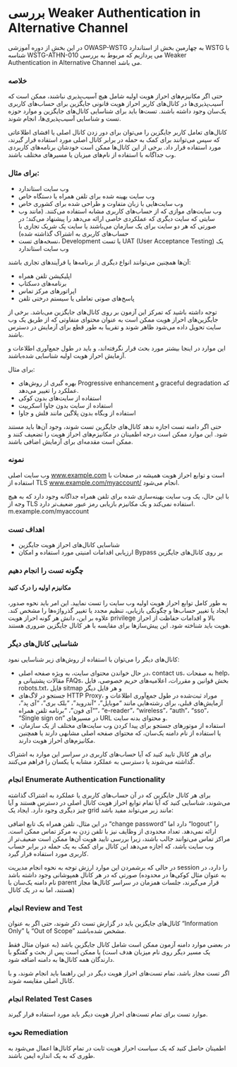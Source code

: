 # بررسی Weaker Authentication in Alternative Channel

در این بخش از دوره آموزشی OWASP-WSTG به چهارمین بخش از استاندارد WSTG با شناسه WSTG-ATHN-010 می پردازیم که مربوط به بررسی Weaker Authentication in Alternative Channel می باشد.

### خلاصه

حتی اگر مکانیزم‌های احراز هویت اولیه شامل هیچ آسیب‌پذیری نباشند، ممکن است که آسیب‌پذیری‌ها در کانال‌های کاربر احراز هویت قانونی جایگزین برای حساب‌های کاربری یک‌سان وجود داشته باشند. تست‌ها باید برای شناسایی کانال‌های جایگزین و موارد حوزه تست و شناسایی آسیب‌پذیری‌ها، انجام شوند.

کانال‌های تعامل کاربر جایگزین را می‌توان برای دور زدن کانال اصلی یا افشای اطلاعاتی که سپس می‌توانند برای کمک به حمله در برابر کانال اصلی مورد استفاده قرار گیرند، مورد استفاده قرار داد. برخی از این کانال‌ها ممکن است خودشان برنامه‌های کاربردی وب جداگانه با استفاده از نام‌های میزبان یا مسیرهای مختلف باشند.

### برای مثال:

* وب سایت استاندارد
* وب سایت بهینه شده برای تلفن همراه یا دستگاه خاص
* وب سایت‌هایی با زبان متفاوت و طراحی شده برای کشوری خاص
* وب سایت‌های موازی که از حساب‌های کاربری مشابه استفاده می‌کنند. (مانند وب سایتی که سایت دیگری که عملکردی خاصی ارائه می‌دهد را پیشنهاد می‌کند؛ در صورتی که هر دو سایت برای یک سازمان می‌باشند یا سایت یک شریک تجاری با حساب‌های کاربری به اشتراک گذاشته شده)
* نسخه‌های تست، Development یا تست UAT (User Acceptance Testing) یک وب سایت استاندارد

آن‌ها همچنین می‌توانند انواع دیگری از برنامه‌ها یا فرآیندهای تجاری باشند:

* اپلیکیشن تلفن همراه
* برنامه‌های دسکتاپ
* اپراتورهای مرکز تماس
* پاسخ‌های صوتی تعاملی یا سیستم درختی تلفن

توجه داشته باشید که تمرکز این آزمون بر روی کانال‌های جایگزین می‌باشد. برخی از جایگزین‌های احراز هویت ممکن است به عنوان محتوای متفاوتی که از طریق یک وب سایت تحویل داده می‌شود ظاهر شوند و تقریبا به طور قطع برای آزمایش در دسترس باشند.

این موارد در اینجا بیشتر مورد بحث قرار نگرفته‌اند، و باید در طول جمع‌آوری اطلاعات و آزمایش احراز هویت اولیه شناسایی شده‌باشند.

برای مثال:

* بهره گیری از روش‌های Progressive enhancement و graceful degradation که عملکرد را تغییر می‌دهد.
* استفاده از سایت‌های بدون کوکی
* استفاده از سایت بدون جاوا اسکریپت
* استفاده از وبگاه بدون پلاگین مانند فلش و جاوا

حتی اگر دامنه تست اجازه ندهد کانال‌های جایگزین تست شوند، وجود آن‌ها باید مستند شود. این موارد ممکن است درجه اطمینان در مکانیزم‌های احراز هویت را تضعیف کنند و ممکن است مقدمه‌ای برای آزمایش اضافی باشند.

### نمونه

وب سایت اصلی www.example.com است و توابع احراز هویت همیشه در صفحات با استفاده از TLS www.example.com/myaccount/ انجام می‌شود.

با این حال، یک وب سایت بهینه‌سازی شده برای تلفن همراه جداگانه وجود دارد که به هیچ وجه از TLS استفاده نمی‌کند و یک مکانیزم بازیابی رمز عبور ضعیف‌تر دارد. m.example.com/myaccount

### اهداف تست

* شناسایی کانال‌های احراز هویت جایگزین
* ارزیابی اقدامات امنیتی مورد استفاده و امکان Bypass بر روی کانال‌های جایگزین

### چگونه تست را انجام دهیم
#### مکانیزم اولیه را درک کنید

به طور کامل توابع احراز هویت اولیه وب سایت را تست نمایید. این امر باید نحوه صدور، ایجاد یا تغییر حساب‌ها و چگونگی بازیابی، تنظیم مجدد یا تغییر گذرواژه‌ها را مشخص کند. علاوه بر این، دانش هر گونه احراز هویت privilege بالا و اقدامات حفاظت از احراز هویت باید شناخته شود. این پیش‌سازها برای مقایسه با هر کانال جایگزین ضروری هستند.

### شناسایی کانال‌های دیگر

کانال‌های دیگر را می‌توان با استفاده از روش‌های زیر شناسایی نمود:

* در حال خواندن محتوای سایت، به ویژه صفحه اصلی، contact us، به صفحات help، مقالات پشتیبانی و FAQs، بخش قوانین و مقررات، اعلامیه‌های حریم خصوصی، فایل robots.txt، فایل sitmap و هر فایل دیگر
* جستجو در لاگ‌های HTTP Proxy، موراد ثبت‌شده در طول جمع‌آوری اطلاعات و آزمایش‌های قبلی، برای رشته‌هایی مانند “موبایل”، “آندروید”، “بلک بری”، “آی پد”، “آی فون”، “برنامه تلفن همراه”، “e-reader”، “wireless”، “auth”، “sso”، “Single sign on” در مسیرهای URL و محتوای بدنه سایت.
* استفاده از موتورهای جستجو برای پیدا کردن وب سایت‌های مختلف از یک سازمان، یا استفاده از نام دامنه یک‌سان، که محتوای صفحه اصلی مشابهی دارند یا همچنین مکانیزم‌های احراز هویت دارند.

برای هر کانال تایید کنید که آیا حساب‌های کاربری در سراسر این موارد به اشتراک گذاشته می‌شوند یا دسترسی به عملکرد مشابه یا یکسان را فراهم می‌کنند.

### انجام Enumerate Authentication Functionality

برای هر کانال جایگزین که در آن حساب‌های کاربری یا عملکرد به اشتراک گذاشته می‌شوند، شناسایی کنید که آیا تمام توابع احراز هویت کانال اصلی در دسترس هستند و آیا چیز دیگری وجود دارد. ایجاد یک grid مانند زیر می‌تواند مفید باشد:

در این مثال، تلفن همراه یک تابع اضافی “change password” دارد اما “logout” را ارائه نمی‌دهد. تعداد محدودی از وظایف نیز با تلفن زدن به مرکز تماس ممکن است. مراکز تماس می‌توانند جالب باشند، زیرا بررسی تایید هویت آن‌ها ممکن است ضعیف‌تر از وب سایت باشد، که اجازه می‌دهد این کانال برای کمک به یک حمله در برابر حساب کاربری مورد استفاده قرار گیرد.

در حالی که برشمردن این موارد ارزش توجه به نحوه انجام مدیریت session را دارد، در صورتی که در هر کانال همپوشانی وجود داشته باشد (‏به عنوان مثال کوکی‌ها در محدوده نام دامنه یک‌سان با parent قرار می‌گیرند، جلسات همزمان در سراسر کانال‌ها مجاز هستند، اما نه در یک کانال)

### انجام Review and Test

کانال‌های جایگزین باید در گزارش تست ذکر شوند، حتی اگر به عنوان “Information Only” یا “Out of Scope” مشخص شده‌باشند.

در بعضی موارد دامنه آزمون ممکن است شامل کانال جایگزین باشد (به عنوان مثال فقط یک مسیر دیگر روی نام میزبان هدف است) یا ممکن است پس از بحث و گفتگو با دارندگان همه کانال‌ها به دامنه اضافه شود.

اگر تست مجاز باشد، تمام تست‌های احراز هویت دیگر در این راهنما باید انجام شوند، و با کانال اصلی مقایسه شوند.

### انجام Related Test Cases

موارد تست برای تمام تست‌های احراز هویت دیگر باید مورد استفاده قرار گیرند.

### نحوه Remediation

اطمینان حاصل کنید که یک سیاست احراز هویت ثابت در تمام کانال‌ها اعمال می‌شود به طوری که به یک اندازه ایمن باشند.
